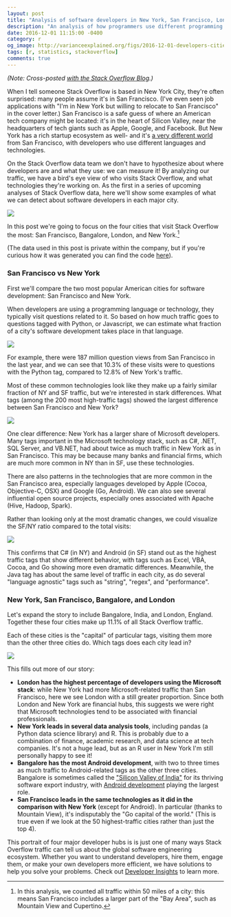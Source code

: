 ```yaml
---
layout: post
title: "Analysis of software developers in New York, San Francisco, London and Bangalore"
description: "An analysis of how programmers use different programming languages among different cities, based on Stack Overflow traffic."
date: 2016-12-01 11:15:00 -0400
category: r
og_image: http://varianceexplained.org/figs/2016-12-01-developers-cities/ny_sf_compare_plot-1.png
tags: [r, statistics, stackoverflow]
comments: true
---
```




*(Note: Cross-posted [with the Stack Overflow Blog](http://stackoverflow.blog/2016/11/How-Do-Developers-in-New-York-San-Francisco-London-and-Bangalore-Differ/).)*

When I tell someone Stack Overflow is based in New York City, they're often surprised: many people assume it's in San Francisco. (I've even seen job applications with "I'm in New York but willing to relocate to San Francisco" in the cover letter.) San Francisco is a safe guess of where an American tech company might be located: it's in the heart of Silicon Valley, near the headquarters of tech giants such as Apple, Google, and Facebook. But New York has a rich startup ecosystem as well- and it's [a very different world](http://www.businessinsider.com/difference-between-nyc-and-sf-tech-scene-2016-7) from San Francisco, with developers who use different languages and technologies.

On the Stack Overflow data team we don't have to hypothesize about where developers are and what they use: we can measure it! By analyzing our traffic, we have a bird's eye view of who visits Stack Overflow, and what technologies they're working on. As the first in a series of upcoming analyses of Stack Overflow data, here we'll show some examples of what we can detect about software developers in each major city.





![](/figs/2016-12-01-developers-cities/biggest_cities_graph-1.png)

In this post we're going to focus on the four cities that visit Stack Overflow the most: San Francisco, Bangalore, London, and New York.[^fiftymiles]

(The data used in this post is private within the company, but if you're curious how it was generated you can find the code [here](https://github.com/dgrtwo/dgrtwo.github.com/blob/master/_R/2016-12-01-developers-cities.Rmd)).







### San Francisco vs New York

First we'll compare the two most popular American cities for software development: San Francisco and New York.

When developers are using a programming language or technology, they typically visit questions related to it. So based on how much traffic goes to questions tagged with Python, or Javascript, we can estimate what fraction of a city's software development takes place in that language.

![](/figs/2016-12-01-developers-cities/top_10_barplot-1.png)

For example, there were 187 million question views from San Francisco in the last year, and we can see that 10.3% of these visits were to questions with the Python tag, compared to 12.8% of New York's traffic.

Most of these common technologies look like they make up a fairly similar fraction of NY and SF traffic, but we're interested in stark differences. What tags (among the 200 most high-traffic tags) showed the largest difference between San Francisco and New York?



![](/figs/2016-12-01-developers-cities/ny_sf_compare_plot-1.png)

One clear difference: New York has a larger share of Microsoft developers. Many tags important in the Microsoft technology stack, such as C#, .NET, SQL Server, and VB.NET, had about twice as much traffic in New York as in San Francisco. This may be because many banks and financial firms, which are much more common in NY than in SF, use these technologies.

There are also patterns in the technologies that are more common in the San Francisco area, especially languages developed by Apple (Cocoa, Objective-C, OSX) and Google (Go, Android). We can also see several influential open source projects, especially ones associated with Apache (Hive, Hadoop, Spark).

Rather than looking only at the most dramatic changes, we could visualize the SF/NY ratio compared to the total visits:

![](/figs/2016-12-01-developers-cities/ny_sf_compare_scatter-1.png)

This confirms that C# (in NY) and Android (in SF) stand out as the highest traffic tags that show different behavior, with tags such as Excel, VBA, Cocoa, and Go showing more even dramatic differences. Meanwhile, the Java tag has about the same level of traffic in each city, as do several "language agnostic" tags such as "string", "regex", and "performance".

### New York, San Francisco, Bangalore, and London

Let's expand the story to include Bangalore, India, and London, England. Together these four cities make up 11.1% of all Stack Overflow traffic.

Each of these cities is the "capital" of particular tags, visiting them more than the other three cities do. Which tags does each city lead in?

![](/figs/2016-12-01-developers-cities/compare_four_cities-1.png)

This fills out more of our story:

* **London has the highest percentage of developers using the Microsoft stack**: while New York had more Microsoft-related traffic than San Francisco, here we see London with a still greater proportion. Since both London and New York are financial hubs, this suggests we were right that Microsoft technologies tend to be associated with financial professionals.
* **New York leads in several data analysis tools**, including pandas (a Python data science library) and R. This is probably due to a combination of finance, academic research, and data science at tech companies. It's not a huge lead, but as an R user in New York I'm still personally happy to see it!
* **Bangalore has the most Android development**, with two to three times as much traffic to Android-related tags as the other three cities. Bangalore is sometimes called the ["Silicon Valley of India"](http://www.nytimes.com/2006/03/20/business/worldbusiness/is-the-next-silicon-valley-taking-root-in-bangalore.html) for its thriving software export industry, with [Android development](http://247wallst.com/apps-software/2016/11/18/where-do-all-those-mobile-apps-come-from/) playing the largest role.
* **San Francisco leads in the same technologies as it did in the comparison with New York** (except for Android). In particular (thanks to Mountain View), it's indisputably the "Go capital of the world." (This is true even if we look at the 50 highest-traffic cities rather than just the top 4).

This portrait of four major developer hubs is is just one of many ways Stack Overflow traffic can tell us about the global software engineering ecosystem. Whether you want to understand developers, hire them, engage them, or make your own developers more efficient, we have solutions to help you solve your problems. Check out [Developer Insights](https://business.stackoverflow.com/research/learn-more) to learn more.

[^fiftymiles]: In this analysis, we counted all traffic within 50 miles of a city: this means San Francisco includes a larger part of the "Bay Area", such as Mountain View and Cupertino.
